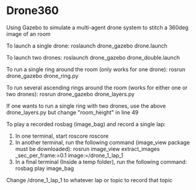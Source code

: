 # Drone360
Using Gazebo to simulate a multi-agent drone system to stitch a 360deg image of an room

To launch a single drone:
roslaunch drone_gazebo drone.launch

To launch two drones:
roslaunch drone_gazebo drone_double.launch

To run a single ring around the room (only works for one drone):
rosrun drone_gazebo drone_ring.py

To run several ascending rings around the room (works for either one or two drones):
rosrun drone_gazebo drone_layers.py

If one wants to run a single ring with two drones, use the above drone_layers.py but change "room_height" in line 49

To play a recorded rosbag (image_bag) and record a single lap:
1. In one terminal, start roscore
roscore
2. In another terminal, run the following command (image_view package must be downloaded):
rosrun image_view extract_images _sec_per_frame:=0.1 image:=/drone_1_lap_1
3. In a final terminal (Inside a temp folder), run the following command:
rosbag play image_bag

Change /drone_1_lap_1 to whatever lap or topic to record that topic

